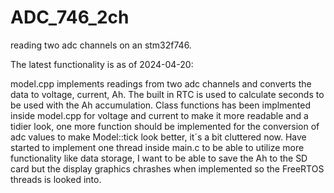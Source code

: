 # ADC_746_2ch
reading two adc channels on an stm32f746.

The latest functionality is as of 2024-04-20:

model.cpp implements readings from two adc channels and converts the data to voltage, current, Ah. The built in RTC
is used to calculate seconds to be used with the Ah accumulation. 
Class functions has been implmented inside model.cpp for voltage and current to make it more readable and a tidier look, 
one more function should be implemented for the conversion of adc values to make Model::tick look better, it´s a bit cluttered now.
Have started to implement one thread inside main.c to be able to utilize more functionality like data storage, 
I want to be able to save the Ah to the SD card but the display graphics chrashes when implemented so the FreeRTOS threads
is looked into. 
